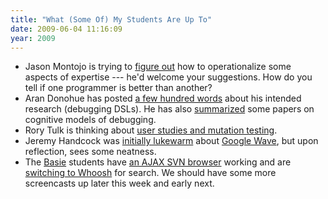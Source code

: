 ```yaml
---
title: "What (Some Of) My Students Are Up To"
date: 2009-06-04 11:16:09
year: 2009
---
```

<ul>
	<li>Jason Montojo is trying to <a href="http://www.jaysnothere.com/blog/?p=71">figure out</a> how to operationalize some aspects of expertise --- he'd welcome your suggestions.  How do you tell if one programmer is better than another?</li>
	<li>Aran Donohue has posted <a href="http://littlecomputerscientist.wordpress.com/2009/06/02/draft-thesis-abstract-and-introduction/">a few hundred words</a> about his intended research (debugging DSLs). He has also <a href="http://littlecomputerscientist.wordpress.com/2009/06/02/notes-on-some-cognitive-models-of-debugging/">summarized</a> some papers on cognitive models of debugging.</li>
	<li>Rory Tulk is thinking about <a href="http://rorytulk.blogspot.com/2009/06/user-study-for-mutation-based-testing.html">user studies and mutation testing</a>.</li>
	<li>Jeremy Handcock was <a href="http://aperte.org/2009/06/02/google-wave-and-collaborative-tools/">initially lukewarm</a> about <a href="http://wave.google.com/">Google Wave</a>, but upon reflection, sees some neatness.</li>
	<li>The <a href="http://www.basieproject.org">Basie</a> students have <a href="http://blog.basieproject.org/?p=769">an AJAX SVN browser</a> working and are <a href="http://blog.basieproject.org/?p=776">switching to Whoosh</a> for search. We should have some more screencasts up later this week and early next.</li>
</ul>
